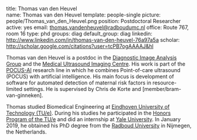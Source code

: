 title: Thomas van den Heuvel  
name: Thomas van den Heuvel
template: people-single
picture: people/Thomas_van_den_Heuvel.png
position: Postdoctoral Researcher
active: yes
email: thomas.vandenheuvel@radboudumc.nl
office: Route 767, room 16
type: phd
groups: diag
default_group: diag
linkedin: http://www.linkedin.com/in/thomas-van-den-heuvel-76a97a5a
scholar: http://scholar.google.com/citations?user=tcPB7ogAAAAJ&hl

Thomas van den Heuvel is a postdoc in the [Diagnostic Image Analysis Group](http://www.diagnijmegen.nl) and the [Medical Ultrasound Imaging Centre](http://music.radboudimaging.nl/index.php/Home). His work is part of the [POCUS-AI]( https://www.diagnijmegen.nl/research/pocus-ai/) research line in which he combines Point-of-care ultrasound (POCUS) with artificial intelligence. His main focus is development of software for automated detection of maternal risk factors in resource-limited settings. He is supervised by Chris de Korte and [member/bram-van-ginneken].

Thomas studied Biomedical Engineering at [Eindhoven University of Technology (TU/e)](https://www.tue.nl/). During his studies he participated in the [Honors Program of the TU/e]( https://studiegids.tue.nl/opleidingen/tue-honors-academy/?L=0) and did an internship at [Yale University](https://www.yale.edu/). In January 2019, he obtained his PhD degree from the [Radboud University](https://www.ru.nl/) in Nijmegen, the Netherlands.
